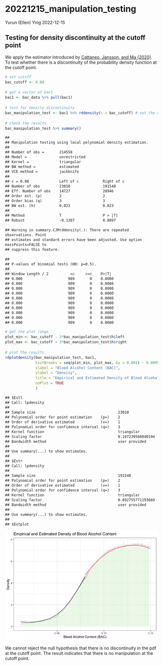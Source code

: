 20221215_manipulation_testing
================
Yurun (Ellen) Ying
2022-12-15

## Testing for density discontinuity at the cutoff point

We apply the estimator introduced by [Cattaneo, Jansson, and Ma
(2020)](https://doi.org/10.1080/01621459.2019.1635480). To test whether
there is a discontinuity of the probability density function at the
cutoff point.

``` r
# set cutoff
bac_cutoff <- 0.08

# get a vector of bac1
bac1 <- bac_data %>% pull(bac1)

# test for density discontinuity
bac_manipulation_test <- bac1 %>% rddensity(c = bac_cutoff) # set the cutoff point

# check the results
bac_manipulation_test %>% summary() 
```

    ## 
    ## Manipulation testing using local polynomial density estimation.
    ## 
    ## Number of obs =       214558
    ## Model =               unrestricted
    ## Kernel =              triangular
    ## BW method =           estimated
    ## VCE method =          jackknife
    ## 
    ## c = 0.08              Left of c           Right of c          
    ## Number of obs         23010               191548              
    ## Eff. Number of obs    14727               28946               
    ## Order est. (p)        2                   2                   
    ## Order bias (q)        3                   3                   
    ## BW est. (h)           0.023               0.023               
    ## 
    ## Method                T                   P > |T|             
    ## Robust                -0.1387             0.8897

    ## Warning in summary.CJMrddensity(.): There are repeated observations. Point
    ## estimates and standard errors have been adjusted. Use option massPoints=FALSE to
    ## suppress this feature.

    ## 
    ## P-values of binomial tests (H0: p=0.5).
    ## 
    ## Window Length / 2          <c     >=c    P>|T|
    ## 0.000                     909       0    0.0000
    ## 0.000                     909       0    0.0000
    ## 0.000                     909       0    0.0000
    ## 0.000                     909       0    0.0000
    ## 0.000                     909       0    0.0000
    ## 0.000                     909       0    0.0000
    ## 0.000                     909       0    0.0000
    ## 0.000                     909       0    0.0000
    ## 0.000                     909       0    0.0000
    ## 0.000                     909       0    0.0000

``` r
# get the plot range
plot_min <- bac_cutoff - 3*bac_manipulation_test$h$left
plot_max <- bac_cutoff + 3*bac_manipulation_test$h$right

# plot the results
rdplotdensity(bac_manipulation_test, bac1,
              histBreaks = seq(plot_min, plot_max, by = 0.001) - 0.0005, # adjust the break to remove heaping
              xlabel = "Blood Alcohol Content (BAC)",
              ylabel = "Density",
              title = "Empirical and Estimated Density of Blood Alcohol Content",
              noPlot = TRUE
              ) 
```

    ## $Estl
    ## Call: lpdensity
    ## 
    ## Sample size                                      23010
    ## Polynomial order for point estimation    (p=)    2
    ## Order of derivative estimated            (v=)    1
    ## Polynomial order for confidence interval (q=)    3
    ## Kernel function                                  triangular
    ## Scaling factor                                   0.107239568040194
    ## Bandwidth method                                 user provided
    ## 
    ## Use summary(...) to show estimates.
    ## 
    ## $Estr
    ## Call: lpdensity
    ## 
    ## Sample size                                      191548
    ## Polynomial order for point estimation    (p=)    2
    ## Order of derivative estimated            (v=)    1
    ## Polynomial order for confidence interval (q=)    3
    ## Kernel function                                  triangular
    ## Scaling factor                                   0.892755771193669
    ## Bandwidth method                                 user provided
    ## 
    ## Use summary(...) to show estimates.
    ## 
    ## $Estplot

![](20221215_manipulation_testing_files/figure-gfm/unnamed-chunk-1-1.png)<!-- -->

We cannot reject the null hypothesis that there is no discontinuity in
the pdf at the cutoff point. The result indicates that there is no
manipulation at the cutoff point.

